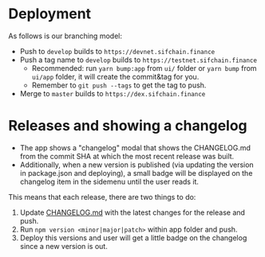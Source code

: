 # Deployment

As follows is our branching model:

- Push to `develop` builds to `https://devnet.sifchain.finance`
- Push a tag name to `develop` builds to `https://testnet.sifchain.finance`
  - Recommended: run `yarn bump:app` from `ui/` folder or `yarn bump` from `ui/app` folder, it will create the commit&tag for you.
  - Remember to `git push --tags` to get the tag to push.
- Merge to `master` builds to `https://dex.sifchain.finance`

# Releases and showing a changelog

- The app shows a "changelog" modal that shows the CHANGELOG.md from the commit SHA at which the most recent release was built.
- Additionally, when a new version is published (via updating the version in package.json and deploying), a small badge will be displayed on the changelog item in the sidemenu until the user reads it.

This means that each release, there are two things to do:

1. Update [CHANGELOG.md](./CHANGELOG.md) with the latest changes for the release and push.
2. Run `npm version <minor|major|patch>` within app folder and push.
3. Deploy this versions and user will get a little badge on the changelog since a new version is out.

